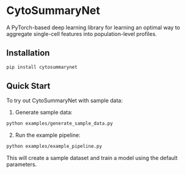 # CytoSummaryNet

A PyTorch-based deep learning library for learning an optimal way to aggregate single-cell features into population-level profiles.


## Installation

```bash
pip install cytosummarynet
```

## Quick Start

To try out CytoSummaryNet with sample data:

1. Generate sample data:
```bash
python examples/generate_sample_data.py
```

2. Run the example pipeline:
```bash
python examples/example_pipeline.py
```

This will create a sample dataset and train a model using the default parameters.


